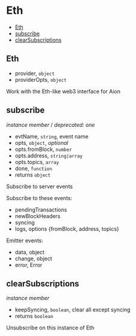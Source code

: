 # Eth

+ [Eth](#Eth)
+ [subscribe](#subscribe)
+ [clearSubscriptions](#clearSubscriptions)

## Eth

+ provider, `object`
+ providerOpts, `object`

Work with the Eth-like web3 interface for Aion

## subscribe

*instance member* / *deprecated: one*

+ evtName, `string`, event name
+ opts, `object`, *optional*
+ opts.fromBlock, `number`
+ opts.address, `string|array`
+ opts.topics, `array`
+ done, `function`
+ returns `object` 

Subscribe to server events

Subscribe to these events:
+ pendingTransactions
+ newBlockHeaders
+ syncing
+ logs, options {fromBlock, address, topics}

Emitter events:
+ data, object
+ change, object
+ error, Error

## clearSubscriptions

*instance member*

+ keepSyncing, `boolean`, clear all except syncing
+ returns `boolean` 

Unsubscribe on this instance of Eth

